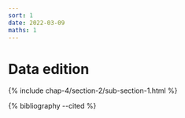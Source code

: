```yaml
---
sort: 1
date: 2022-03-09
maths: 1
---
```


# Data edition

{% include chap-4/section-2/sub-section-1.html %}

{% bibliography --cited %}

